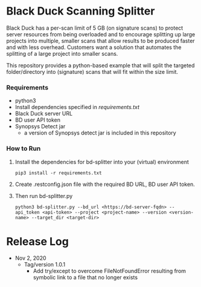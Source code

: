 # Black Duck Scanning Splitter

Black Duck has a per-scan limit of 5 GB (on signature scans) to protect server resources from being overloaded and to encourage splitting up large projects into multiple, smaller scans that allow results to be produced faster and with less overhead. Customers want a solution that automates the splitting of a large project into smaller scans.

This repository provides a python-based example that will split the targeted folder/directory into (signature) scans that will fit within the size limit.

### Requirements

- python3
- Install dependencies specified in *requirements.txt*
- Black Duck server URL
- BD user API token
- Synopsys Detect jar
  - a version of Synopsys detect jar is included in this repository

### How to Run

1. Install the dependencies for bd-splitter into your (virtual) environment 

   ```
   pip3 install -r requirements.txt 
   ```

   

4. Create .restconfig.json file with the required BD URL, BD user API token.

3. Then run bd-splitter.py 

   ```
   python3 bd-splitter.py --bd_url <https://bd-server-fqdn> --api_token <api-token> --project <project-name> --version <version-name> --target_dir <target-dir>
   ```

# Release Log

- Nov 2, 2020
  - Tag/version 1.0.1
    - Add try/except to overcome FileNotFoundError resulting from symbolic link to a file that no longer exists